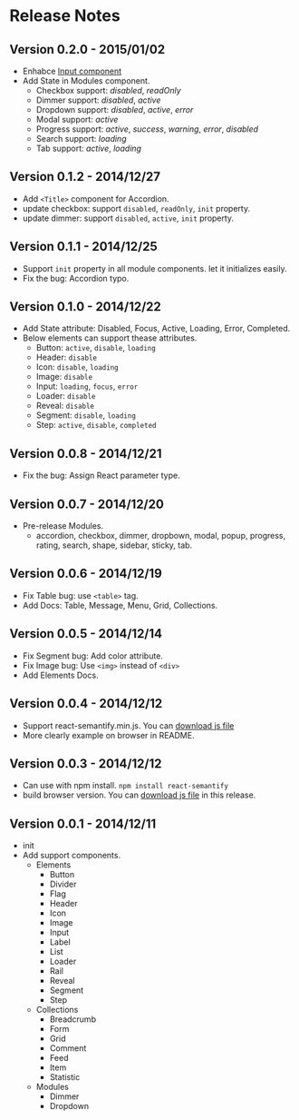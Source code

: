 Release Notes
=============

## Version 0.2.0 - 2015/01/02

- Enhabce [Input component](https://github.com/jessy1092/react-semantify/blob/master/docs/Elements.md#input)
- Add State in Modules component.
  + Checkbox support: *disabled*, *readOnly*
  + Dimmer support: *disabled*, *active*
  + Dropdown support: *disabled*, *active*, *error*
  + Modal support: *active*
  + Progress support: *active*, *success*, *warning*, *error*, *disabled*
  + Search support: *loading*
  + Tab support: *active*, *loading*

## Version 0.1.2 - 2014/12/27

- Add `<Title>` component for Accordion.
- update checkbox: support `disabled`, `readOnly`, `init` property.
- update dimmer: support `disabled`, `active`, `init` property.

## Version 0.1.1 - 2014/12/25

- Support `init` property in all module components. let it initializes easily.
- Fix the bug: Accordion typo.

## Version 0.1.0 - 2014/12/22

- Add State attribute: Disabled, Focus, Active, Loading, Error, Completed.
- Below elements can support thease attributes.
  + Button: `active`, `disable`, `loading`
  + Header: `disable`
  + Icon: `disable`, `loading`
  + Image: `disable`
  + Input: `loading`, `focus`, `error`
  + Loader: `disable`
  + Reveal: `disable`
  + Segment: `disable`, `loading`
  + Step: `active`, `disable`, `completed`

## Version 0.0.8 - 2014/12/21

- Fix the bug: Assign React parameter type.

## Version 0.0.7 - 2014/12/20

- Pre-release Modules.
  - accordion, checkbox, dimmer, dropbown, modal, popup, progress, rating, search, shape, sidebar, sticky, tab.

## Version 0.0.6 - 2014/12/19

- Fix Table bug: use `<table>` tag.
- Add Docs: Table, Message, Menu, Grid, Collections.

## Version 0.0.5 - 2014/12/14

- Fix Segment bug: Add color attribute.
- Fix Image bug: Use `<img>` instead of `<div>`
- Add Elements Docs.

## Version 0.0.4 - 2014/12/12

- Support react-semantify.min.js. You can [download js file](https://github.com/jessy1092/react-semantify/releases/)
- More clearly example on browser in README.

## Version 0.0.3 - 2014/12/12

- Can use with npm install. `npm install react-semantify`
- build browser version. You can [download js file](https://github.com/jessy1092/react-semantify/releases/download/v0.0.3/react-semantify.js) in this release.

## Version 0.0.1 - 2014/12/11

- init
- Add support components.
  + Elements
    - Button
    - Divider
    - Flag
    - Header
    - Icon
    - Image
    - Input
    - Label
    - List
    - Loader
    - Rail
    - Reveal
    - Segment
    - Step
  + Collections
    - Breadcrumb
    - Form
    - Grid
    - Comment
    - Feed
    - Item
    - Statistic
  + Modules
    - Dimmer
    - Dropdown
